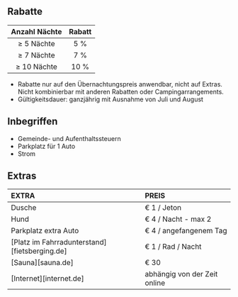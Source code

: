 
## Rabatte

Anzahl Nächte  | Rabatt       
:-------------:|:-----------:|
≥ 5 Nächte     | 5 %             
≥ 7 Nächte     | 7 %                  
≥ 10 Nächte    | 10 %                         

- Rabatte nur auf den Übernachtungspreis anwendbar, nicht auf Extras. Nicht kombinierbar mit anderen Rabatten oder Campingarrangements.
- Gültigkeitsdauer: ganzjährig mit Ausnahme von Juli und August


## Inbegriffen

- Gemeinde- und Aufenthaltssteuern
- Parkplatz für 1 Auto
- Strom

## Extras

EXTRA             | PREIS 
:------------------|:-----------|
Dusche       | € 1 / Jeton
Hund              | € 4 / Nacht - max 2 
Parkplatz extra Auto  | € 4 / angefangenem Tag
[Platz im Fahrradunterstand][fietsberging.de]| € 1 / Rad / Nacht
[Sauna][sauna.de]   | € 30
[Internet][internet.de]| abhängig von der Zeit online
